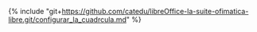 {% include "git+https://github.com/catedu/libreOffice-la-suite-ofimatica-libre.git/configurar_la_cuadrcula.md" %}